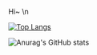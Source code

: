 Hi~ \n

[![Top Langs](https://github-readme-stats.vercel.app/api/top-langs/?username=Goddohi)](https://github.com/anuraghazra/github-readme-stats)



![Anurag's GitHub stats](https://github-readme-stats.vercel.app/api?username=Goddohi&show_icons=true&theme=radical)
